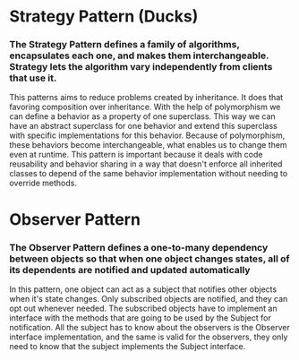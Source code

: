 # Strategy Pattern (Ducks)
### The Strategy Pattern defines a family of algorithms, encapsulates each one, and makes them interchangeable. Strategy lets the algorithm vary independently from clients that use it.
This patterns aims to reduce problems created by inheritance. It does that favoring composition over inheritance.
With the help of polymorphism we can define a behavior as a property of one superclass. This way we can have an abstract superclass for one behavior and extend this superclass with specific implementations for this behavior.
Because of polymorphism, these behaviors become interchangeable, what enables us to change them even at runtime.
This pattern is important because it deals with code reusability and behavior sharing in a way that doesn't enforce all inherited classes to depend of the same behavior implementation without needing to override methods.

# Observer Pattern
### The Observer Pattern defines a one-to-many dependency between objects so that when one object changes states, all of its dependents are notified and updated automatically
In this pattern, one object can act as a subject that notifies other objects when it's state changes.
Only subscribed objects are notified, and they can opt out whenever needed.
The subscribed objects have to implement an interface with the methods that are going to be used by the Subject for notification.
All the subject has to know about the observers is the Observer interface implementation, and the same is valid for the observers, they only need to know that the subject implements the Subject interface.
